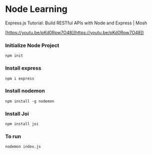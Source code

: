 # Node Learning

Express.js Tutorial: Build RESTful APIs with Node and Express | Mosh

[https://youtu.be/pKd0Rpw7O48](https://youtu.be/pKd0Rpw7O48])

### Initialize Node Project

```
npm init
```

### Install express

```
npm i express
```

### Install nodemon

```
npm install -g nodemon
```

### Install Joi

```
npm install joi
```

### To run
```
nodemon index.js
```